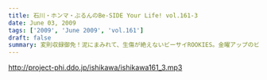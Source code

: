 ```yaml
---
title: 石川・ホンマ・ぶるんのBe-SIDE Your Life! vol.161-3
date: June 03, 2009
tags: ['2009', 'June 2009', 'vol.161']
draft: false
summary: 変則収録御免！泥にまみれて、生傷が絶えないビーサイROOKIES。金曜アップのビーサイTVで真実が見えてくる！？NAMAE
---
```


http://project-phi.ddo.jp/ishikawa/ishikawa161_3.mp3
